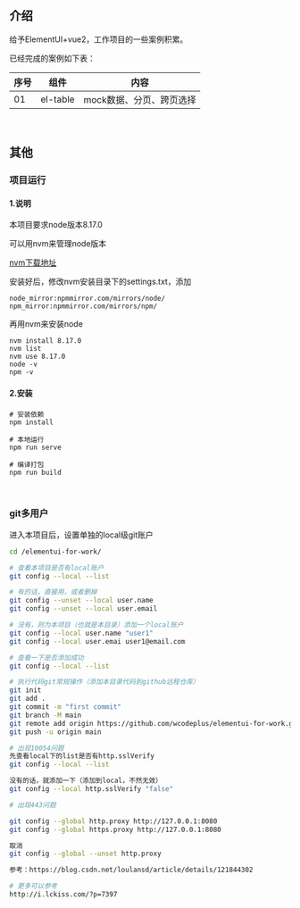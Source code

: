 ## 介绍

给予ElementUI+vue2，工作项目的一些案例积累。

已经完成的案例如下表：

|序号|组件|内容|
|---|---|---|
|01|el-table|mock数据、分页、跨页选择|


<br/>


## 其他

### 项目运行

#### 1.说明

本项目要求node版本8.17.0

可以用nvm来管理node版本

[nvm下载地址](https://nodejs.org/zh-cn/download/releases/)

安装好后，修改nvm安装目录下的settings.txt，添加

```
node_mirror:npmmirror.com/mirrors/node/
npm_mirror:npmmirror.com/mirrors/npm/
```

再用nvm来安装node

```
nvm install 8.17.0
nvm list
nvm use 8.17.0
node -v
npm -v
```


#### 2.安装

```
# 安装依赖
npm install

# 本地运行
npm run serve

# 编译打包
npm run build
```

<br/>

### git多用户

进入本项目后，设置单独的local级git账户

```bash
cd /elementui-for-work/

# 查看本项目是否有local账户
git config --local --list

# 有的话，直接用，或者删掉
git config --unset --local user.name
git config --unset --local user.email

# 没有，则为本项目（也就是本目录）添加一个local账户
git config --local user.name "user1"
git config --local user.emai user1@email.com

# 查看一下是否添加成功
git config --local --list

# 执行代码git常规操作（添加本目录代码到github远程仓库）
git init
git add .
git commit -m "first commit"
git branch -M main
git remote add origin https://github.com/wcodeplus/elementui-for-work.git
git push -u origin main

# 出现10054问题
先查看local下的list是否有http.sslVerify
git config --local --list

没有的话，就添加一下（添加到local，不然无效）
git config --local http.sslVerify "false"

# 出现443问题

git config --global http.proxy http://127.0.0.1:8080
git config --global https.proxy http://127.0.0.1:8080

取消
git config --global --unset http.proxy

参考：https://blog.csdn.net/loulansd/article/details/121844302

# 更多可以参考
http://i.lckiss.com/?p=7397
```
